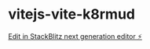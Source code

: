 # vitejs-vite-k8rmud

[Edit in StackBlitz next generation editor ⚡️](https://stackblitz.com/~/github.com/Tsanhl/vitejs-vite-k8rmud)